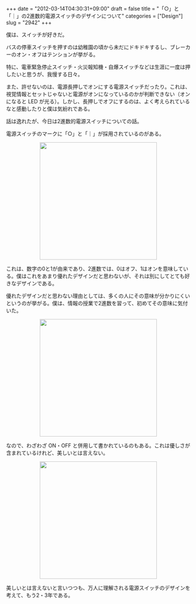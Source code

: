 +++
date = "2012-03-14T04:30:31+09:00"
draft = false
title = "「○」と「｜」の2進数的電源スイッチのデザインについて"
categories = ["Design"]
slug = "2942"
+++

僕は、スイッチが好きだ。

バスの停車スイッチを押すのは幼稚園の頃から未だにドキドキするし、ブレーカーのオン・オフはテンションが挙がる。

特に、電車緊急停止スイッチ・火災報知機・自爆スイッチなどは生涯に一度は押したいと思うが、我慢する日々。

また、許せないのは、電源長押しでオンにする電源スイッチだったり。これは、視覚情報とセットじゃないと電源がオンになっているのかが判断できない（オンになると LED が光る）。しかし、長押しでオフにするのは、よく考えられているなと感動したりと僕は気紛れである。	

話は逸れたが、今日は2進数的電源スイッチについての話。

電源スイッチのマークに「○」と「｜」が採用されているのがある。

<img style="display:block; margin-left:auto; margin-right:auto;" src="/images/2012/03/2942_1.jpg" border="0" width="320" height="320" />

これは、数字の0と1が由来であり、2進数では、0はオフ、1はオンを意味している。僕はこれをあまり優れたデザインだと思わないが、それは別にしてとても好きなデザインである。

優れたデザインだと思わない理由としては、多くの人にその意味が分かりにくいというのが挙がる。僕は、情報の授業で2進数を習って、初めてその意味に気付いた。

<img style="display:block; margin-left:auto; margin-right:auto;" src="/images/2012/03/2942_2.jpg" border="0" width="320" height="320" />

なので、わざわざ ON・OFF と併用して書かれているのもある。これは優しさが含まれているけれど、美しいとは言えない。

<img style="display:block; margin-left:auto; margin-right:auto;" src="/images/2012/03/2942_3.jpg" border="0" width="320" height="320" />

美しいとは言えないと言いつつも、万人に理解される電源スイッチのデザインを考えて、もう2・3年である。
